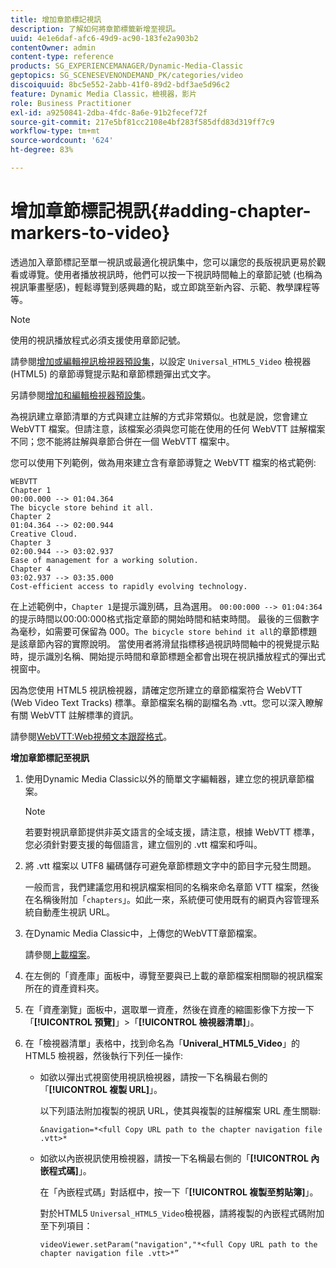 ```yaml
---
title: 增加章節標記視訊
description: 了解如何將章節標籤新增至視訊。
uuid: 4e1e6daf-afc6-49d9-ac90-183fe2a903b2
contentOwner: admin
content-type: reference
products: SG_EXPERIENCEMANAGER/Dynamic-Media-Classic
geptopics: SG_SCENESEVENONDEMAND_PK/categories/video
discoiquuid: 8bc5e552-2abb-41f0-89d2-bdf3ae5d96c2
feature: Dynamic Media Classic，檢視器，影片
role: Business Practitioner
exl-id: a9250841-2dba-4fdc-8a6e-91b2fecef72f
source-git-commit: 217e5bf81cc2108e4bf283f585dfd83d319ff7c9
workflow-type: tm+mt
source-wordcount: '624'
ht-degree: 83%

---
```


# 增加章節標記視訊{#adding-chapter-markers-to-video}

透過加入章節標記至單一視訊或最適化視訊集中，您可以讓您的長版視訊更易於觀看或導覽。使用者播放視訊時，他們可以按一下視訊時間軸上的章節記號 (也稱為視訊筆畫壓感)，輕鬆導覽到感興趣的點，或立即跳至新內容、示範、教學課程等等。

>[!NOTE]
>
>使用的視訊播放程式必須支援使用章節記號。

請參閱[增加或編輯視訊檢視器預設集](previewing-videos-video-viewer.md#adding_or_editing_a_video_viewer_preset)，以設定 `Universal_HTML5_Video` 檢視器 (HTML5) 的章節導覽提示點和章節標題彈出式文字。

另請參閱[增加和編輯檢視器預設集](application-setup.md#adding_and_editing_viewer_presets)。

為視訊建立章節清單的方式與建立註解的方式非常類似。也就是說，您會建立 WebVTT 檔案。但請注意，該檔案必須與您可能在使用的任何 WebVTT 註解檔案不同；您不能將註解與章節合併在一個 WebVTT 檔案中。

您可以使用下列範例，做為用來建立含有章節導覽之 WebVTT 檔案的格式範例:

```as3
WEBVTT 
Chapter 1 
00:00.000 --> 01:04.364 
The bicycle store behind it all. 
Chapter 2 
01:04.364 --> 02:00.944 
Creative Cloud. 
Chapter 3 
02:00.944 --> 03:02.937 
Ease of management for a working solution. 
Chapter 4 
03:02.937 --> 03:35.000 
Cost-efficient access to rapidly evolving technology.
```

在上述範例中，`Chapter 1`是提示識別碼，且為選用。 `00:00:000 --> 01:04:364`的提示時間以00:00:000格式指定章節的開始時間和結束時間。 最後的三個數字為毫秒，如需要可保留為 000。`The bicycle store behind it all`的章節標題是該章節內容的實際說明。 當使用者將滑鼠指標移過視訊時間軸中的視覺提示點時，提示識別名稱、開始提示時間和章節標題全都會出現在視訊播放程式的彈出式視窗中。

因為您使用 HTML5 視訊檢視器，請確定您所建立的章節檔案符合 WebVTT (Web Video Text Tracks) 標準。章節檔案名稱的副檔名為 .vtt。您可以深入瞭解有關 WebVTT 註解標準的資訊。

請參閱[WebVTT:Web視頻文本跟蹤格式](https://dev.w3.org/html5/webvtt/)。

**增加章節標記至視訊**

1. 使用Dynamic Media Classic以外的簡單文字編輯器，建立您的視訊章節檔案。

   >[!NOTE]
   >
   >若要對視訊章節提供非英文語言的全域支援，請注意，根據 WebVTT 標準，您必須針對要支援的每個語言，建立個別的 .vtt 檔案和呼叫。

1. 將 .vtt 檔案以 UTF8 編碼儲存可避免章節標題文字中的節目字元發生問題。

   一般而言，我們建議您用和視訊檔案相同的名稱來命名章節 VTT 檔案，然後在名稱後附加「`chapters`」。如此一來，系統便可使用既有的網頁內容管理系統自動產生視訊 URL。

1. 在Dynamic Media Classic中，上傳您的WebVTT章節檔案。

   請參閱[上載檔案](uploading-files.md#uploading_files)。

1. 在左側的「資產庫」面板中，導覽至要與已上載的章節檔案相關聯的視訊檔案所在的資產資料夾。
1. 在「資產瀏覽」面板中，選取單一資產，然後在資產的縮圖影像下方按一下「**[!UICONTROL 預覽]**」>「**[!UICONTROL 檢視器清單]**」。
1. 在「檢視器清單」表格中，找到命名為「**Univeral_HTML5_Video**」的 HTML5 檢視器，然後執行下列任一操作:

   * 如欲以彈出式視窗使用視訊檢視器，請按一下名稱最右側的「**[!UICONTROL 複製 URL]**」。

      以下列語法附加複製的視訊 URL，使其與複製的註解檔案 URL 產生關聯:

      `&navigation=*<full Copy URL path to the chapter navigation file .vtt>*`

   * 如欲以內嵌視訊使用檢視器，請按一下名稱最右側的「**[!UICONTROL 內嵌程式碼]**」。

      在「內嵌程式碼」對話框中，按一下「**[!UICONTROL 複製至剪貼簿]**」。

      對於HTML5 `Universal_HTML5_Video`檢視器，請將複製的內嵌程式碼附加至下列項目：

      `videoViewer.setParam("navigation","*<full Copy URL path to the chapter navigation file .vtt>*”`
